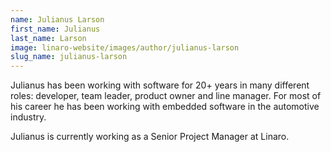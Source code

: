 ```yaml
---
name: Julianus Larson
first_name: Julianus
last_name: Larson
image: linaro-website/images/author/julianus-larson
slug_name: julianus-larson
---
```


Julianus has been working with software for 20+ years in many different roles: developer, team leader, product owner and line manager. For most of his career he has been working with embedded software in the automotive industry.

J﻿ulianus is currently working as a Senior Project Manager at Linaro.
